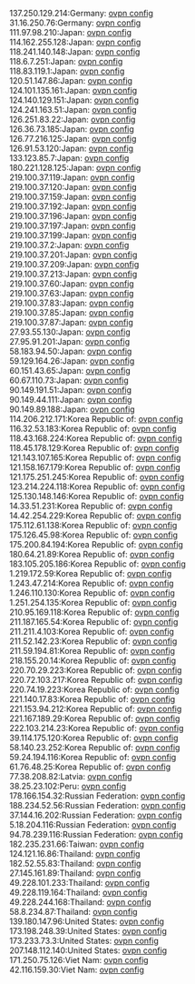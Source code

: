 137.250.129.214:Germany: [ovpn config](vpn/137_250_129_214.ovpn)  
31.16.250.76:Germany: [ovpn config](vpn/31_16_250_76.ovpn)  
111.97.98.210:Japan: [ovpn config](vpn/111_97_98_210.ovpn)  
114.162.255.128:Japan: [ovpn config](vpn/114_162_255_128.ovpn)  
118.241.140.148:Japan: [ovpn config](vpn/118_241_140_148.ovpn)  
118.6.7.251:Japan: [ovpn config](vpn/118_6_7_251.ovpn)  
118.83.119.1:Japan: [ovpn config](vpn/118_83_119_1.ovpn)  
120.51.147.86:Japan: [ovpn config](vpn/120_51_147_86.ovpn)  
124.101.135.161:Japan: [ovpn config](vpn/124_101_135_161.ovpn)  
124.140.129.151:Japan: [ovpn config](vpn/124_140_129_151.ovpn)  
124.241.163.51:Japan: [ovpn config](vpn/124_241_163_51.ovpn)  
126.251.83.22:Japan: [ovpn config](vpn/126_251_83_22.ovpn)  
126.36.73.185:Japan: [ovpn config](vpn/126_36_73_185.ovpn)  
126.77.216.125:Japan: [ovpn config](vpn/126_77_216_125.ovpn)  
126.91.53.120:Japan: [ovpn config](vpn/126_91_53_120.ovpn)  
133.123.85.7:Japan: [ovpn config](vpn/133_123_85_7.ovpn)  
180.221.128.125:Japan: [ovpn config](vpn/180_221_128_125.ovpn)  
219.100.37.119:Japan: [ovpn config](vpn/219_100_37_119.ovpn)  
219.100.37.120:Japan: [ovpn config](vpn/219_100_37_120.ovpn)  
219.100.37.159:Japan: [ovpn config](vpn/219_100_37_159.ovpn)  
219.100.37.192:Japan: [ovpn config](vpn/219_100_37_192.ovpn)  
219.100.37.196:Japan: [ovpn config](vpn/219_100_37_196.ovpn)  
219.100.37.197:Japan: [ovpn config](vpn/219_100_37_197.ovpn)  
219.100.37.199:Japan: [ovpn config](vpn/219_100_37_199.ovpn)  
219.100.37.2:Japan: [ovpn config](vpn/219_100_37_2.ovpn)  
219.100.37.201:Japan: [ovpn config](vpn/219_100_37_201.ovpn)  
219.100.37.209:Japan: [ovpn config](vpn/219_100_37_209.ovpn)  
219.100.37.213:Japan: [ovpn config](vpn/219_100_37_213.ovpn)  
219.100.37.60:Japan: [ovpn config](vpn/219_100_37_60.ovpn)  
219.100.37.63:Japan: [ovpn config](vpn/219_100_37_63.ovpn)  
219.100.37.83:Japan: [ovpn config](vpn/219_100_37_83.ovpn)  
219.100.37.85:Japan: [ovpn config](vpn/219_100_37_85.ovpn)  
219.100.37.87:Japan: [ovpn config](vpn/219_100_37_87.ovpn)  
27.93.55.130:Japan: [ovpn config](vpn/27_93_55_130.ovpn)  
27.95.91.201:Japan: [ovpn config](vpn/27_95_91_201.ovpn)  
58.183.94.50:Japan: [ovpn config](vpn/58_183_94_50.ovpn)  
59.129.164.26:Japan: [ovpn config](vpn/59_129_164_26.ovpn)  
60.151.43.65:Japan: [ovpn config](vpn/60_151_43_65.ovpn)  
60.67.110.73:Japan: [ovpn config](vpn/60_67_110_73.ovpn)  
90.149.191.51:Japan: [ovpn config](vpn/90_149_191_51.ovpn)  
90.149.44.111:Japan: [ovpn config](vpn/90_149_44_111.ovpn)  
90.149.89.188:Japan: [ovpn config](vpn/90_149_89_188.ovpn)  
114.206.212.171:Korea Republic of: [ovpn config](vpn/114_206_212_171.ovpn)  
116.32.53.183:Korea Republic of: [ovpn config](vpn/116_32_53_183.ovpn)  
118.43.168.224:Korea Republic of: [ovpn config](vpn/118_43_168_224.ovpn)  
118.45.178.129:Korea Republic of: [ovpn config](vpn/118_45_178_129.ovpn)  
121.143.107.165:Korea Republic of: [ovpn config](vpn/121_143_107_165.ovpn)  
121.158.167.179:Korea Republic of: [ovpn config](vpn/121_158_167_179.ovpn)  
121.175.251.245:Korea Republic of: [ovpn config](vpn/121_175_251_245.ovpn)  
123.214.224.118:Korea Republic of: [ovpn config](vpn/123_214_224_118.ovpn)  
125.130.148.146:Korea Republic of: [ovpn config](vpn/125_130_148_146.ovpn)  
14.33.51.231:Korea Republic of: [ovpn config](vpn/14_33_51_231.ovpn)  
14.42.254.229:Korea Republic of: [ovpn config](vpn/14_42_254_229.ovpn)  
175.112.61.138:Korea Republic of: [ovpn config](vpn/175_112_61_138.ovpn)  
175.126.45.98:Korea Republic of: [ovpn config](vpn/175_126_45_98.ovpn)  
175.200.84.194:Korea Republic of: [ovpn config](vpn/175_200_84_194.ovpn)  
180.64.21.89:Korea Republic of: [ovpn config](vpn/180_64_21_89.ovpn)  
183.105.205.186:Korea Republic of: [ovpn config](vpn/183_105_205_186.ovpn)  
1.219.172.59:Korea Republic of: [ovpn config](vpn/1_219_172_59.ovpn)  
1.243.47.214:Korea Republic of: [ovpn config](vpn/1_243_47_214.ovpn)  
1.246.110.130:Korea Republic of: [ovpn config](vpn/1_246_110_130.ovpn)  
1.251.254.135:Korea Republic of: [ovpn config](vpn/1_251_254_135.ovpn)  
210.95.169.118:Korea Republic of: [ovpn config](vpn/210_95_169_118.ovpn)  
211.187.165.54:Korea Republic of: [ovpn config](vpn/211_187_165_54.ovpn)  
211.211.4.103:Korea Republic of: [ovpn config](vpn/211_211_4_103.ovpn)  
211.52.142.23:Korea Republic of: [ovpn config](vpn/211_52_142_23.ovpn)  
211.59.194.81:Korea Republic of: [ovpn config](vpn/211_59_194_81.ovpn)  
218.155.20.14:Korea Republic of: [ovpn config](vpn/218_155_20_14.ovpn)  
220.70.29.223:Korea Republic of: [ovpn config](vpn/220_70_29_223.ovpn)  
220.72.103.217:Korea Republic of: [ovpn config](vpn/220_72_103_217.ovpn)  
220.74.19.223:Korea Republic of: [ovpn config](vpn/220_74_19_223.ovpn)  
221.140.17.83:Korea Republic of: [ovpn config](vpn/221_140_17_83.ovpn)  
221.153.94.212:Korea Republic of: [ovpn config](vpn/221_153_94_212.ovpn)  
221.167.189.29:Korea Republic of: [ovpn config](vpn/221_167_189_29.ovpn)  
222.103.214.23:Korea Republic of: [ovpn config](vpn/222_103_214_23.ovpn)  
39.114.175.120:Korea Republic of: [ovpn config](vpn/39_114_175_120.ovpn)  
58.140.23.252:Korea Republic of: [ovpn config](vpn/58_140_23_252.ovpn)  
59.24.194.116:Korea Republic of: [ovpn config](vpn/59_24_194_116.ovpn)  
61.76.48.25:Korea Republic of: [ovpn config](vpn/61_76_48_25.ovpn)  
77.38.208.82:Latvia: [ovpn config](vpn/77_38_208_82.ovpn)  
38.25.23.102:Peru: [ovpn config](vpn/38_25_23_102.ovpn)  
178.166.154.32:Russian Federation: [ovpn config](vpn/178_166_154_32.ovpn)  
188.234.52.56:Russian Federation: [ovpn config](vpn/188_234_52_56.ovpn)  
37.144.16.202:Russian Federation: [ovpn config](vpn/37_144_16_202.ovpn)  
5.18.204.116:Russian Federation: [ovpn config](vpn/5_18_204_116.ovpn)  
94.78.239.116:Russian Federation: [ovpn config](vpn/94_78_239_116.ovpn)  
182.235.231.66:Taiwan: [ovpn config](vpn/182_235_231_66.ovpn)  
124.121.16.86:Thailand: [ovpn config](vpn/124_121_16_86.ovpn)  
182.52.55.83:Thailand: [ovpn config](vpn/182_52_55_83.ovpn)  
27.145.161.89:Thailand: [ovpn config](vpn/27_145_161_89.ovpn)  
49.228.101.233:Thailand: [ovpn config](vpn/49_228_101_233.ovpn)  
49.228.119.164:Thailand: [ovpn config](vpn/49_228_119_164.ovpn)  
49.228.244.168:Thailand: [ovpn config](vpn/49_228_244_168.ovpn)  
58.8.234.87:Thailand: [ovpn config](vpn/58_8_234_87.ovpn)  
139.180.147.96:United States: [ovpn config](vpn/139_180_147_96.ovpn)  
173.198.248.39:United States: [ovpn config](vpn/173_198_248_39.ovpn)  
173.233.73.3:United States: [ovpn config](vpn/173_233_73_3.ovpn)  
207.148.112.140:United States: [ovpn config](vpn/207_148_112_140.ovpn)  
171.250.75.126:Viet Nam: [ovpn config](vpn/171_250_75_126.ovpn)  
42.116.159.30:Viet Nam: [ovpn config](vpn/42_116_159_30.ovpn)  
